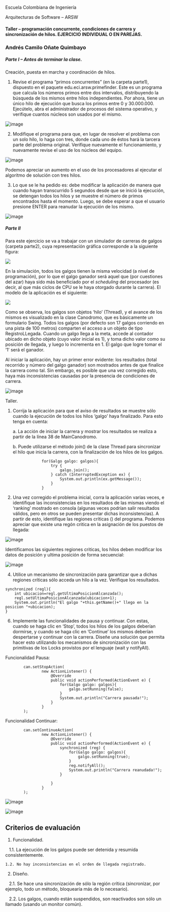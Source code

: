 Escuela Colombiana de Ingeniería

Arquitecturas de Software – ARSW


#### Taller – programación concurrente, condiciones de carrera y sincronización de hilos. EJERCICIO INDIVIDUAL O EN PAREJAS.
### Andrés Camilo Oñate Quimbayo
##### Parte I – Antes de terminar la clase.

Creación, puesta en marcha y coordinación de hilos.

1. Revise el programa “primos concurrentes” (en la carpeta parte1), dispuesto en el paquete edu.eci.arsw.primefinder. Este es un programa que calcula los números primos entre dos intervalos, distribuyendo la búsqueda de los mismos entre hilos independientes. Por ahora, tiene un único hilo de ejecución que busca los primos entre 0 y 30.000.000. Ejecútelo, abra el administrador de procesos del sistema operativo, y verifique cuantos núcleos son usados por el mismo.

![image](https://github.com/AndresOnate/ARSW-LAB2/assets/63562181/a3cd0bc3-515f-44fa-8c77-8b7ccb83e519)

2. Modifique el programa para que, en lugar de resolver el problema con un solo hilo, lo haga con tres, donde cada uno de éstos hará la tarcera parte del problema original. Verifique nuevamente el funcionamiento, y nuevamente revise el uso de los núcleos del equipo.

![image](https://github.com/AndresOnate/ARSW-LAB2/assets/63562181/60df31cb-1ba6-4b04-b5af-ce45b9442044)

Podemos apreciar un aumento en el uso de los procesadores al ejecutar el algoritmo de solución con tres hilos.

3. Lo que se le ha pedido es: debe modificar la aplicación de manera que cuando hayan transcurrido 5 segundos desde que se inició la ejecución, se detengan todos los hilos y se muestre el número de primos encontrados hasta el momento. Luego, se debe esperar a que el usuario presione ENTER para reanudar la ejecución de los mismo.

![image](https://github.com/AndresOnate/ARSW-LAB2/assets/63562181/33be07f4-d5d3-454e-bf27-bb705738dc15)



##### Parte II 


Para este ejercicio se va a trabajar con un simulador de carreras de galgos (carpeta parte2), cuya representación gráfica corresponde a la siguiente figura:

![](./img/media/image1.png)

En la simulación, todos los galgos tienen la misma velocidad (a nivel de programación), por lo que el galgo ganador será aquel que (por cuestiones del azar) haya sido más beneficiado por el *scheduling* del
procesador (es decir, al que más ciclos de CPU se le haya otorgado durante la carrera). El modelo de la aplicación es el siguiente:

![](./img/media/image2.png)

Como se observa, los galgos son objetos ‘hilo’ (Thread), y el avance de los mismos es visualizado en la clase Canodromo, que es básicamente un formulario Swing. Todos los galgos (por defecto son 17 galgos corriendo en una pista de 100 metros) comparten el acceso a un objeto de tipo
RegistroLLegada. Cuando un galgo llega a la meta, accede al contador ubicado en dicho objeto (cuyo valor inicial es 1), y toma dicho valor como su posición de llegada, y luego lo incrementa en 1. El galgo que
logre tomar el ‘1’ será el ganador.

Al iniciar la aplicación, hay un primer error evidente: los resultados (total recorrido y número del galgo ganador) son mostrados antes de que finalice la carrera como tal. Sin embargo, es posible que una vez corregido esto, haya más inconsistencias causadas por la presencia de condiciones de carrera.

![image](https://github.com/AndresOnate/ARSW-LAB2/assets/63562181/3cffb22f-2a12-48cb-8b44-895d899396ff)

Taller.

1.  Corrija la aplicación para que el aviso de resultados se muestre
    sólo cuando la ejecución de todos los hilos ‘galgo’ haya finalizado.
    Para esto tenga en cuenta:

    a.  La acción de iniciar la carrera y mostrar los resultados se realiza a partir de la línea 38 de MainCanodromo.

    b.  Puede utilizarse el método join() de la clase Thread para sincronizar el hilo que inicia la carrera, con la finalización de los hilos de los galgos.

```
                for(Galgo galgo: galgos){
                    try {
                        galgo.join();
                    } catch (InterruptedException ex) {
                        System.out.println(ex.getMessage());
                    }
                }
```
2.  Una vez corregido el problema inicial, corra la aplicación varias
    veces, e identifique las inconsistencias en los resultados de las
    mismas viendo el ‘ranking’ mostrado en consola (algunas veces
    podrían salir resultados válidos, pero en otros se pueden presentar
    dichas inconsistencias). A partir de esto, identifique las regiones
    críticas () del programa.
Podemos apreciar que existe una regón critica en la asignación de los puestos de llegada:

![image](https://github.com/AndresOnate/ARSW-LAB2/assets/63562181/5604c87b-3a51-4aea-9dae-3d6a55e4b31d)

Identificamos las siguientes regiones criticas, los hilos deben modificar los datos de posición y ultima posición de forma secuencial:

![image](https://github.com/AndresOnate/ARSW-LAB2/assets/63562181/a42d9590-1f29-48a1-bdf6-2bfb6e8d4146)

4.  Utilice un mecanismo de sincronización para garantizar que a dichas
    regiones críticas sólo acceda un hilo a la vez. Verifique los
    resultados.


```
synchronized (regl){
	int ubicacion=regl.getUltimaPosicionAlcanzada();
	regl.setUltimaPosicionAlcanzada(ubicacion+1);
	System.out.println("El galgo "+this.getName()+" llego en la posicion "+ubicacion);
}
```

6.  Implemente las funcionalidades de pausa y continuar. Con estas,
    cuando se haga clic en ‘Stop’, todos los hilos de los galgos
    deberían dormirse, y cuando se haga clic en ‘Continue’ los mismos
    deberían despertarse y continuar con la carrera. Diseñe una solución que permita hacer esto utilizando los mecanismos de sincronización con las primitivas de los Locks provistos por el lenguaje (wait y notifyAll).

Funcionalidad Pausa:
```
        can.setStopAction(
                new ActionListener() {
                    @Override
                    public void actionPerformed(ActionEvent e) {
                        for(Galgo galgo: galgos){
                            galgo.setRunning(false);
                        }
                        System.out.println("Carrera pausada!");
                    }
                }
        );
```

Funcionalidad Continuar:
```
        can.setContinueAction(
                new ActionListener() {
                    @Override
                    public void actionPerformed(ActionEvent e) {
                        synchronized (reg) {
                            for(Galgo galgo: galgos){
                                galgo.setRunning(true);
                            }
                            reg.notifyAll();
                            System.out.println("Carrera reanudada!");
                        }

                    }
                }
        );
```

![image](https://github.com/AndresOnate/ARSW-LAB2/assets/63562181/defe6c95-619e-4714-8038-09e763049925)

![image](https://github.com/AndresOnate/ARSW-LAB2/assets/63562181/8c4ef21b-ded8-4839-90ea-b3daa31194ff)



## Criterios de evaluación

1. Funcionalidad.

    1.1. La ejecución de los galgos puede ser detenida y resumida consistentemente.
    
    1.2. No hay inconsistencias en el orden de llegada registrado.
    
2. Diseño.   

    2.1. Se hace una sincronización de sólo la región crítica (sincronizar, por ejemplo, todo un método, bloquearía más de lo necesario).
    
    2.2. Los galgos, cuando están suspendidos, son reactivados son sólo un llamado (usando un monitor común).

